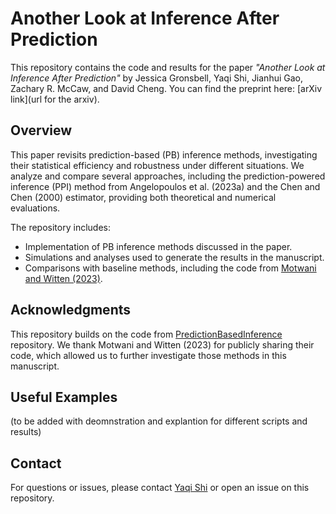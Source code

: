 # Another Look at Inference After Prediction

This repository contains the code and results for the paper *"Another Look at Inference After Prediction"* by Jessica Gronsbell, Yaqi Shi, Jianhui Gao, Zachary R. McCaw, and David Cheng. You can find the preprint here: [arXiv link](url for the arxiv).

## Overview

This paper revisits prediction-based (PB) inference methods, investigating their statistical efficiency and robustness under different situations. We analyze and compare several approaches, including the prediction-powered inference (PPI) method from Angelopoulos et al. (2023a) and the Chen and Chen (2000) estimator, providing both theoretical and numerical evaluations.

The repository includes:
- Implementation of PB inference methods discussed in the paper.
- Simulations and analyses used to generate the results in the manuscript.
- Comparisons with baseline methods, including the code from [Motwani and Witten (2023)](https://github.com/keshav-motwani/PredictionBasedInference).

## Acknowledgments

This repository builds on the code from [PredictionBasedInference](https://github.com/keshav-motwani/PredictionBasedInference) repository. We thank Motwani and Witten (2023) for publicly sharing their code, which allowed us to further investigate those methods in this manuscript. 

## Useful Examples

(to be added with deomnstration and explantion for different scripts and results)

## Contact

For questions or issues, please contact [Yaqi Shi](mailto:yaqi.shi@mail.utoronto.com) or open an issue on this repository.

